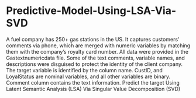 # Predictive-Model-Using-LSA-Via-SVD
A fuel company has 250+ gas stations in the US. It captures customers’ comments via phone, which are merged with numeric variables by matching them with the company’s royalty card number. All data were provided in the Gastextnumericdata file. Some of the text comments, variable names, and descriptions were disguised to protect the identity of the client company.  The target variable is identified by the column name.  CustID, and LoyalStatus are nominal variables, and all other variables are binary.  Comment column contains the text information.  Predict the target Using Latent Semantic Analysis (LSA) Via Singular Value Decomposition (SVD)
